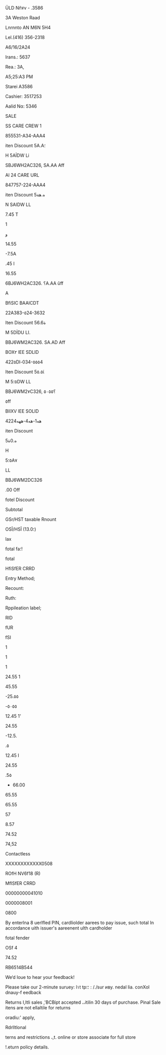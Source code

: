 ÜLD Nň٧v - .3586

ЗА Weston Raad

Lnrnnto AN Μ6Ν 5Η4

Lel.(416) 356-2318

Α6/16/2Α24

Irans.: 5637

Rea.: ЗА,

Α5;25:Α3 PM

Starei Α3586

Cashier: 3517253

Aalíd Να: 5346

SALE

SS CARE CREW 1

855531-Α34-ΑΑΑ4

iten Discount 5Α.Α؛

H 5AỈDW Li

SBJ6WH2AC326, SA.AA Aff

Al 24 CARE URL

847757-224-ΑΑΑ4

iten Discount 5ه.هة

N SAIDW LL

7.45 T

1

و

14.55

-7.5Α

.45 I

16.55

6BJ6WH2AC326. ؟Α.ΑΑ ûff

A

BfiSIC BAAICDT

22Α383-٥24-3632

Iten Discount 56.6ة

M 5DỈDU LI.

BBJ6WM2AC326. SA.AD Aff

ΒΟΧ٢ lEE SDLID

422٥Dl-034-٥٥٥4

Iten Discount 5٥.٥ί

M 5٥؛DW LL

BBJ6WM2٧C326, ؟٥٠٥٥

٥ff

BIIXV lEE SOLID

422هه1-هه4-ههه4

iten Discount

5ه.0ة

H

5٥؛Α٧

LL

BBJ6WM2DC326

.00 Off

fotel Discount

Subtotal

GSr/HST taxable Rnount

OSĨ/HSĨ (13.0؛)

lax

fotal fa؛!

fotal

HfiSfER CRRD

Entry Method;

Recount:

Ruth:

Rppileation label;

RID

fUR

fSI

1

1

1

24.55 1

45.55

-25.٥٥

-٥٠٥٥

12.45 1'

24.55

-12.5.

.٥

12.45 I

24.55

.5٥

- 66.00

65.55

65.55

57

8.57

74.52

74,52

Contactless

ΧΧΧΧΧΧΧΧΧΧΧΧ0508

ROfH NV6f18 (R)

MflSfER CRRD

00000000041010

0000008001

0800

By enterlna 8 uerlfled PIN, cardliolder aarees to
pay issue, such total In accordance uith
issuer's aareenent ulth cardholder

fotal fender

OSf 4

74.52

RB6514B544

We‘d loue to hear your feedback!

Please take our 2-mìnute suruey:
l١t tp؛؛ : /./sur иву. nedal lia. conXol dnauy-f eedback

Returns ا,اtli sales ,'BCBípt accepted ،،itilin 30 days of
purchase. Pinal Sale itens are not ellaltile for returns

oradiu:'
apply,

Rdrlltlonal

terns and restrictions
،,t. online or store associate for full store

!.eturn policy details.

